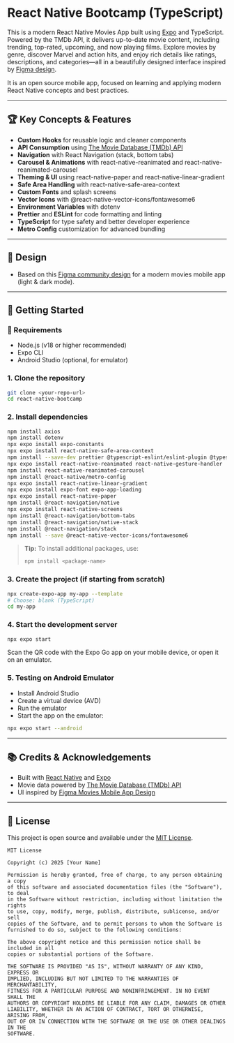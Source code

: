 # React Native Bootcamp (TypeScript)

This is a modern React Native Movies App built using [Expo](https://expo.dev/) and TypeScript.
Powered by the TMDb API, it delivers up-to-date movie content, including trending, top-rated, upcoming, and now playing films.
Explore movies by genre, discover Marvel and action hits, and enjoy rich details like ratings, descriptions, and categories—all in a beautifully designed interface inspired by [Figma design](https://www.figma.com/community/file/1126286295256197533/movies-mobile-app-home-light-dark).

It is an open source mobile app, focused on learning and applying modern React Native concepts and best practices.

---

## 🏆 Key Concepts & Features

- **Custom Hooks** for reusable logic and cleaner components
- **API Consumption** using [The Movie Database (TMDb) API](https://developer.themoviedb.org/reference/intro/getting-started)
- **Navigation** with React Navigation (stack, bottom tabs)
- **Carousel & Animations** with react-native-reanimated and react-native-reanimated-carousel
- **Theming & UI** using react-native-paper and react-native-linear-gradient
- **Safe Area Handling** with react-native-safe-area-context
- **Custom Fonts** and splash screens
- **Vector Icons** with @react-native-vector-icons/fontawesome6
- **Environment Variables** with dotenv
- **Prettier** and **ESLint** for code formatting and linting
- **TypeScript** for type safety and better developer experience
- **Metro Config** customization for advanced bundling

---

## 🎨 Design

- Based on this [Figma community design](https://www.figma.com/community/file/1126286295256197533/movies-mobile-app-home-light-dark) for a modern movies mobile app (light & dark mode).

---

## 🚀 Getting Started

### 📱 Requirements

- Node.js (v18 or higher recommended)
- Expo CLI
- Android Studio (optional, for emulator)

### 1. Clone the repository

```bash
git clone <your-repo-url>
cd react-native-bootcamp
```

### 2. Install dependencies

```bash
npm install axios
npm install dotenv
npx expo install expo-constants
npx expo install react-native-safe-area-context
npm install --save-dev prettier @typescript-eslint/eslint-plugin @typescript-eslint/parser
npx expo install react-native-reanimated react-native-gesture-handler
npm install react-native-reanimated-carousel
npm install @react-native/metro-config
npx expo install react-native-linear-gradient
npx expo install expo-font expo-app-loading
npx expo install react-native-paper
npm install @react-navigation/native
npx expo install react-native-screens
npm install @react-navigation/bottom-tabs
npm install @react-navigation/native-stack
npm install @react-navigation/stack
npm install --save @react-native-vector-icons/fontawesome6
```

> **Tip:** To install additional packages, use:
> ```bash
> npm install <package-name>
> ```

### 3. Create the project (if starting from scratch)

```bash
npx create-expo-app my-app --template
# Choose: blank (TypeScript)
cd my-app
```

### 4. Start the development server

```bash
npx expo start
```
Scan the QR code with the Expo Go app on your mobile device, or open it on an emulator.

### 5. Testing on Android Emulator

- Install Android Studio
- Create a virtual device (AVD)
- Run the emulator
- Start the app on the emulator:

```bash
npx expo start --android
```

---

## 📚 Credits & Acknowledgements

- Built with [React Native](https://reactnative.dev/) and [Expo](https://expo.dev/)
- Movie data powered by [The Movie Database (TMDb) API](https://developer.themoviedb.org/reference/intro/getting-started)
- UI inspired by [Figma Movies Mobile App Design](https://www.figma.com/community/file/1126286295256197533/movies-mobile-app-home-light-dark)

---

## 📖 License

This project is open source and available under the [MIT License](LICENSE).

```
MIT License

Copyright (c) 2025 [Your Name]

Permission is hereby granted, free of charge, to any person obtaining a copy
of this software and associated documentation files (the "Software"), to deal
in the Software without restriction, including without limitation the rights
to use, copy, modify, merge, publish, distribute, sublicense, and/or sell
copies of the Software, and to permit persons to whom the Software is
furnished to do so, subject to the following conditions:

The above copyright notice and this permission notice shall be included in all
copies or substantial portions of the Software.

THE SOFTWARE IS PROVIDED "AS IS", WITHOUT WARRANTY OF ANY KIND, EXPRESS OR
IMPLIED, INCLUDING BUT NOT LIMITED TO THE WARRANTIES OF MERCHANTABILITY,
FITNESS FOR A PARTICULAR PURPOSE AND NONINFRINGEMENT. IN NO EVENT SHALL THE
AUTHORS OR COPYRIGHT HOLDERS BE LIABLE FOR ANY CLAIM, DAMAGES OR OTHER
LIABILITY, WHETHER IN AN ACTION OF CONTRACT, TORT OR OTHERWISE, ARISING FROM,
OUT OF OR IN CONNECTION WITH THE SOFTWARE OR THE USE OR OTHER DEALINGS IN THE
SOFTWARE.
```